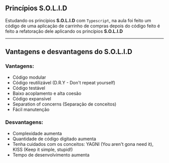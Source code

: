 ## Princípios S.O.L.I.D

Estudando os princípios **S.O.L.I.D** com ```Typescript```, na aula foi feito um código de uma aplicação de carrinho de compras
depois do código feito é feito a refatoração dele aplicando os princípios **S.O.L.I.D**

___
## Vantagens e desvantagens do S.O.L.I.D

### Vantagens:
- Código modular
- Código reutilizável (D.R.Y - Don't repeat yourself)
- Código testável
- Baixo acoplamento e alta coesão
- Código expansível
- Separation of concerns (Separação de conceitos)
- Fácil manutenção

### Desvantagens:
- Complexidade aumenta
- Quantidade de código digitado aumenta
- Tenha cuidados com os conceitos: YAGNI (You aren't gona need it), KISS (Keep it simple, stupid!)
- Tempo de desenvolvimento aumenta
